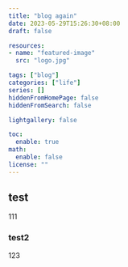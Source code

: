 ```yaml
---
title: "blog again"
date: 2023-05-29T15:26:30+08:00
draft: false

resources:
- name: "featured-image"
  src: "logo.jpg"

tags: ["blog"]
categories: ["life"]
series: []
hiddenFromHomePage: false
hiddenFromSearch: false

lightgallery: false

toc:
  enable: true
math:
  enable: false
license: ""
---
```


## test

111

### test2

123
